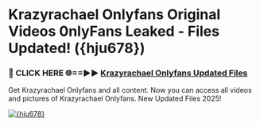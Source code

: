 # Krazyrachael Onlyfans Original Videos 0nlyFans Leaked - Files Updated! ({hju678})

<h3>🔴 CLICK HERE 🌐==►► <a href="https://tinyurl.com/ms9xzufz" rel="nofollow">Krazyrachael Onlyfans Updated Files</a></h3>

Get Krazyrachael Onlyfans and all content. Now you can access all videos and pictures of Krazyrachael Onlyfans. New Updated Files 2025!

[![{hju678}](https://i.imgur.com/PQ7UWWw.gif)](https://tinyurl.com/ms9xzufz)